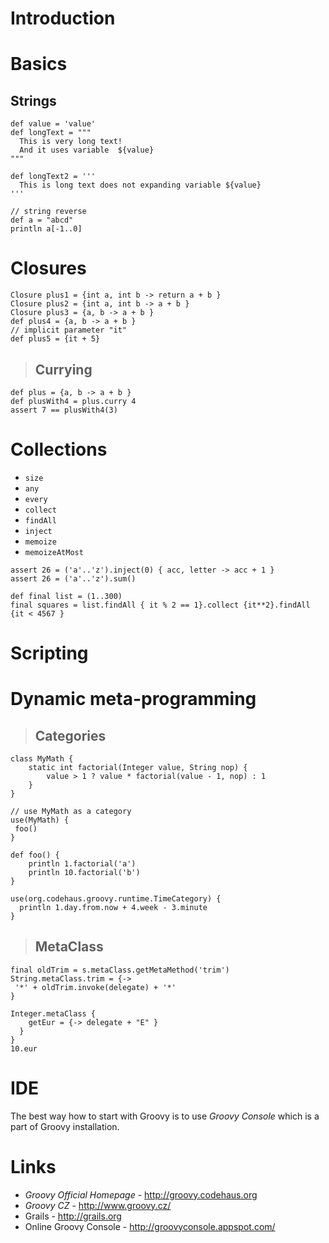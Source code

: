 # Introduction #

# Basics #

## Strings ##
```
def value = 'value'
def longText = """
  This is very long text!
  And it uses variable  ${value}
"""

def longText2 = '''
  This is long text does not expanding variable ${value}
'''

// string reverse
def a = "abcd"
println a[-1..0]
```

# Closures #
```
Closure plus1 = {int a, int b -> return a + b }
Closure plus2 = {int a, int b -> a + b }
Closure plus3 = {a, b -> a + b }
def plus4 = {a, b -> a + b }
// implicit parameter "it"
def plus5 = {it + 5}
```

> ## Currying ##
```
def plus = {a, b -> a + b }
def plusWith4 = plus.curry 4
assert 7 == plusWith4(3)
```

# Collections #
  * `size`
  * `any`
  * `every`
  * `collect`
  * `findAll`
  * `inject`
  * `memoize`
  * `memoizeAtMost`

```
assert 26 = ('a'..'z').inject(0) { acc, letter -> acc + 1 }
assert 26 = ('a'..'z').sum()

def final list = (1..300)
final squares = list.findAll { it % 2 == 1}.collect {it**2}.findAll {it < 4567 }
```

# Scripting #

# Dynamic meta-programming #
> ## Categories ##
```
class MyMath {
    static int factorial(Integer value, String nop) {
        value > 1 ? value * factorial(value - 1, nop) : 1
    }
}

// use MyMath as a category
use(MyMath) {
 foo()
}

def foo() {
    println 1.factorial('a')
    println 10.factorial('b')
}

use(org.codehaus.groovy.runtime.TimeCategory) {
  println 1.day.from.now + 4.week - 3.minute
}
```

> ## MetaClass ##
```
final oldTrim = s.metaClass.getMetaMethod('trim')
String.metaClass.trim = {->
 '*' + oldTrim.invoke(delegate) + '*'
}
```

```
Integer.metaClass {
    getEur = {-> delegate + "E" }
  }
}
10.eur
```

# IDE #
The best way how to start with Groovy is to use _Groovy Console_ which is a part of Groovy installation.

# Links #
  * _Groovy Official Homepage_ - http://groovy.codehaus.org
  * _Groovy CZ_ - http://www.groovy.cz/
  * Grails - http://grails.org
  * Online Groovy Console - http://groovyconsole.appspot.com/